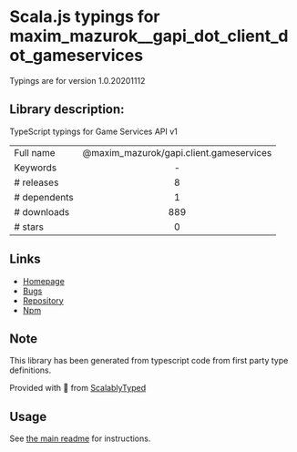 
# Scala.js typings for maxim_mazurok__gapi_dot_client_dot_gameservices

Typings are for version 1.0.20201112

## Library description:
TypeScript typings for Game Services API v1

|                    |                 |
| ------------------ | :-------------: |
| Full name          | @maxim_mazurok/gapi.client.gameservices |
| Keywords           | - |
| # releases         | 8 |
| # dependents       | 1 |
| # downloads        | 889 |
| # stars            | 0 |

## Links
- [Homepage](https://github.com/Maxim-Mazurok/google-api-typings-generator#readme)
- [Bugs](https://github.com/Maxim-Mazurok/google-api-typings-generator/issues)
- [Repository](https://github.com/Maxim-Mazurok/google-api-typings-generator)
- [Npm](https://www.npmjs.com/package/%40maxim_mazurok%2Fgapi.client.gameservices)
    


## Note
This library has been generated from typescript code from first party type definitions.

Provided with :purple_heart: from [ScalablyTyped](https://github.com/oyvindberg/ScalablyTyped)

## Usage
See [the main readme](../../readme.md) for instructions.



